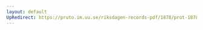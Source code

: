 ```yaml
---
layout: default
UpRedirect: https://pruto.im.uu.se/riksdagen-records-pdf/1878/prot-1878--ak--011/prot-1878--ak--011_003.pdf
---
```


